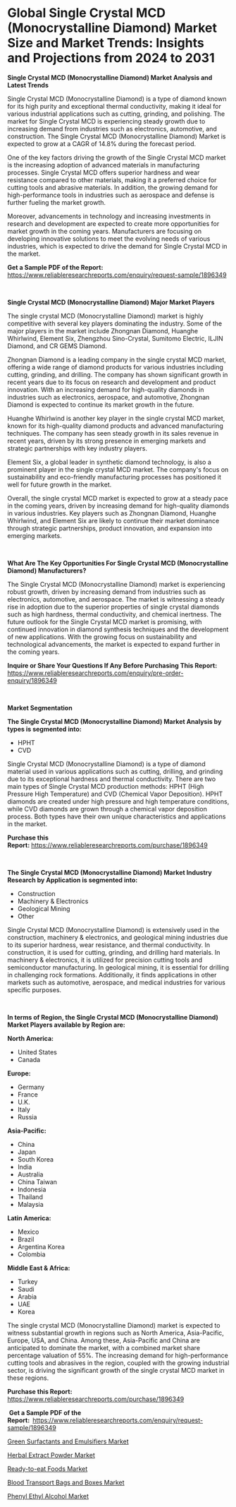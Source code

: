 <p><h1>Global Single Crystal MCD (Monocrystalline Diamond) Market Size and Market Trends: Insights and Projections from 2024 to 2031</h1></p><p><strong>Single Crystal MCD (Monocrystalline Diamond) Market Analysis and Latest Trends</strong></p>
<p><p>Single Crystal MCD (Monocrystalline Diamond) is a type of diamond known for its high purity and exceptional thermal conductivity, making it ideal for various industrial applications such as cutting, grinding, and polishing. The market for Single Crystal MCD is experiencing steady growth due to increasing demand from industries such as electronics, automotive, and construction. The Single Crystal MCD (Monocrystalline Diamond) Market is expected to grow at a CAGR of 14.8% during the forecast period.</p><p>One of the key factors driving the growth of the Single Crystal MCD market is the increasing adoption of advanced materials in manufacturing processes. Single Crystal MCD offers superior hardness and wear resistance compared to other materials, making it a preferred choice for cutting tools and abrasive materials. In addition, the growing demand for high-performance tools in industries such as aerospace and defense is further fueling the market growth.</p><p>Moreover, advancements in technology and increasing investments in research and development are expected to create more opportunities for market growth in the coming years. Manufacturers are focusing on developing innovative solutions to meet the evolving needs of various industries, which is expected to drive the demand for Single Crystal MCD in the market.</p></p>
<p><strong>Get a Sample PDF of the Report:&nbsp;</strong> <a href="https://www.reliableresearchreports.com/enquiry/request-sample/1896349">https://www.reliableresearchreports.com/enquiry/request-sample/1896349</a></p>
<p>&nbsp;</p>
<p><strong>Single Crystal MCD (Monocrystalline Diamond) Major Market Players</strong></p>
<p><p>The single crystal MCD (Monocrystalline Diamond) market is highly competitive with several key players dominating the industry. Some of the major players in the market include Zhongnan Diamond, Huanghe Whirlwind, Element Six, Zhengzhou Sino-Crystal, Sumitomo Electric, ILJIN Diamond, and CR GEMS Diamond.</p><p>Zhongnan Diamond is a leading company in the single crystal MCD market, offering a wide range of diamond products for various industries including cutting, grinding, and drilling. The company has shown significant growth in recent years due to its focus on research and development and product innovation. With an increasing demand for high-quality diamonds in industries such as electronics, aerospace, and automotive, Zhongnan Diamond is expected to continue its market growth in the future.</p><p>Huanghe Whirlwind is another key player in the single crystal MCD market, known for its high-quality diamond products and advanced manufacturing techniques. The company has seen steady growth in its sales revenue in recent years, driven by its strong presence in emerging markets and strategic partnerships with key industry players.</p><p>Element Six, a global leader in synthetic diamond technology, is also a prominent player in the single crystal MCD market. The company's focus on sustainability and eco-friendly manufacturing processes has positioned it well for future growth in the market.</p><p>Overall, the single crystal MCD market is expected to grow at a steady pace in the coming years, driven by increasing demand for high-quality diamonds in various industries. Key players such as Zhongnan Diamond, Huanghe Whirlwind, and Element Six are likely to continue their market dominance through strategic partnerships, product innovation, and expansion into emerging markets.</p></p>
<p>&nbsp;</p>
<p><strong>What Are The Key Opportunities For Single Crystal MCD (Monocrystalline Diamond) Manufacturers?</strong></p>
<p><p>The Single Crystal MCD (Monocrystalline Diamond) market is experiencing robust growth, driven by increasing demand from industries such as electronics, automotive, and aerospace. The market is witnessing a steady rise in adoption due to the superior properties of single crystal diamonds such as high hardness, thermal conductivity, and chemical inertness. The future outlook for the Single Crystal MCD market is promising, with continued innovation in diamond synthesis techniques and the development of new applications. With the growing focus on sustainability and technological advancements, the market is expected to expand further in the coming years.</p></p>
<p><strong>Inquire or Share Your Questions If Any Before Purchasing This Report:</strong> <a href="https://www.reliableresearchreports.com/enquiry/pre-order-enquiry/1896349">https://www.reliableresearchreports.com/enquiry/pre-order-enquiry/1896349</a></p>
<p>&nbsp;</p>
<p><strong>Market Segmentation</strong></p>
<p><strong>The Single Crystal MCD (Monocrystalline Diamond) Market Analysis by types is segmented into:</strong></p>
<p><ul><li>HPHT</li><li>CVD</li></ul></p>
<p><p>Single Crystal MCD (Monocrystalline Diamond) is a type of diamond material used in various applications such as cutting, drilling, and grinding due to its exceptional hardness and thermal conductivity. There are two main types of Single Crystal MCD production methods: HPHT (High Pressure High Temperature) and CVD (Chemical Vapor Deposition). HPHT diamonds are created under high pressure and high temperature conditions, while CVD diamonds are grown through a chemical vapor deposition process. Both types have their own unique characteristics and applications in the market.</p></p>
<p><strong>Purchase this Report:&nbsp;</strong><a href="https://www.reliableresearchreports.com/purchase/1896349">https://www.reliableresearchreports.com/purchase/1896349</a></p>
<p>&nbsp;</p>
<p><strong>The Single Crystal MCD (Monocrystalline Diamond) Market Industry Research by Application is segmented into:</strong></p>
<p><ul><li>Construction</li><li>Machinery & Electronics</li><li>Geological Mining</li><li>Other</li></ul></p>
<p><p>Single Crystal MCD (Monocrystalline Diamond) is extensively used in the construction, machinery & electronics, and geological mining industries due to its superior hardness, wear resistance, and thermal conductivity. In construction, it is used for cutting, grinding, and drilling hard materials. In machinery & electronics, it is utilized for precision cutting tools and semiconductor manufacturing. In geological mining, it is essential for drilling in challenging rock formations. Additionally, it finds applications in other markets such as automotive, aerospace, and medical industries for various specific purposes.</p></p>
<p>&nbsp;</p>
<p><strong>In terms of Region, the Single Crystal MCD (Monocrystalline Diamond) Market Players available by Region are:</strong></p>
<p>
    <p> <strong> North America: </strong>
        <ul>
            <li>United States</li>
            <li>Canada</li>
        </ul>
        </p> 
    <p> <strong> Europe: </strong>
        <ul>
            <li>Germany</li>
            <li>France</li>
            <li>U.K.</li>
            <li>Italy</li>
            <li>Russia</li>
        </ul>
        </p> 
    <p> <strong> Asia-Pacific: </strong>
        <ul>
            <li>China</li>
            <li>Japan</li>
            <li>South Korea</li>
            <li>India</li>
            <li>Australia</li>
            <li>China Taiwan</li>
            <li>Indonesia</li>
            <li>Thailand</li>
            <li>Malaysia</li>
        </ul>
        </p> 
    <p> <strong> Latin America: </strong>
        <ul>
            <li>Mexico</li>
            <li>Brazil</li>
            <li>Argentina Korea</li>
            <li>Colombia</li>
        </ul>
        </p> 
    <p> <strong> Middle East & Africa: </strong>
        <ul>
            <li>Turkey</li>
            <li>Saudi</li>
            <li>Arabia</li>
            <li>UAE</li>
            <li>Korea</li>
        </ul>
    </p>
    </p>
<p><p>The single crystal MCD (Monocrystalline Diamond) market is expected to witness substantial growth in regions such as North America, Asia-Pacific, Europe, USA, and China. Among these, Asia-Pacific and China are anticipated to dominate the market, with a combined market share percentage valuation of 55%. The increasing demand for high-performance cutting tools and abrasives in the region, coupled with the growing industrial sector, is driving the significant growth of the single crystal MCD market in these regions.</p></p>
<p><strong>Purchase this Report: </strong><a href="https://www.reliableresearchreports.com/purchase/1896349">https://www.reliableresearchreports.com/purchase/1896349</a></p>
<p>&nbsp;<strong>Get a Sample PDF of the Report:&nbsp;&nbsp;</strong><a href="https://www.reliableresearchreports.com/enquiry/request-sample/1896349">https://www.reliableresearchreports.com/enquiry/request-sample/1896349</a></p>
<p><strong></strong></p>
<p><p><a href="https://github.com/danielneavesallisons03mba/Market-Research-Report-List-1/blob/main/green-surfactants-and-emulsifiers-market.md">Green Surfactants and Emulsifiers Market</a></p><p><a href="https://view.publitas.com/reportprime-1/herbal-extract-powder-market-provides-detailed-segmentation-of-this-market-based-on-type-application-and-region-and-forecast-for-the-period-from-2024-2031/">Herbal Extract Powder Market</a></p><p><a href="https://circular-yam-9b9.notion.site/Ready-to-eat-Foods-Market-Size-Share-Trends-Analysis-Report-By-Application-Regional-Outlook-Com-3bfd05fb10444d92af4147e18c6eae66">Ready-to-eat Foods Market</a></p><p><a href="https://metal-farmhouse-e95.notion.site/Blood-Transport-Bags-and-Boxes-Market-Offers-Provide-Insightful-Data-for-the-Time-Period-from-2024-t-aafa7cf5e9fc425fa705a61717773f1c">Blood Transport Bags and Boxes Market</a></p><p><a href="https://view.publitas.com/reportprime-1/phenyl-ethyl-alcohol-market-size-growing-and-forecasted-for-period-from-2024-2031-and-provides-complete-market-analysis-of-this-market/">Phenyl Ethyl Alcohol Market</a></p></p>
